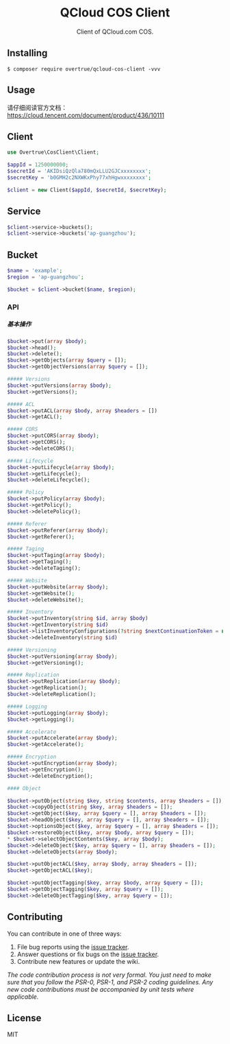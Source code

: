 <h1 align="center">QCloud COS Client</h1>

<p align="center">Client of QCloud.com COS.</p>


## Installing

```shell
$ composer require overtrue/qcloud-cos-client -vvv
```

## Usage

请仔细阅读官方文档：https://cloud.tencent.com/document/product/436/10111

## Client
```php
use Overtrue\CosClient\Client;

$appId = 1250000000;
$secretId = 'AKIDsiQzQla780mQxLLU2GJCxxxxxxxx';
$secretKey = 'b0GMH2c2NXWKxPhy77xhHgwxxxxxxxx';

$client = new Client($appId, $secretId, $secretKey);
```

## Service
```php
$client->service->buckets();
$client->service->buckets('ap-guangzhou');
```

## Bucket

```php
$name = 'example';
$region = 'ap-guangzhou';

$bucket = $client->bucket($name, $region);
```

### API

##### 基本操作

```php
$bucket->put(array $body);
$bucket->head();
$bucket->delete();
$bucket->getObjects(array $query = []);
$bucket->getObjectVersions(array $query = []);

##### Versions
$bucket->putVersions(array $body);
$bucket->getVersions();

##### ACL
$bucket->putACL(array $body, array $headers = [])
$bucket->getACL();

##### CORS
$bucket->putCORS(array $body);
$bucket->getCORS();
$bucket->deleteCORS();

##### Lifecycle
$bucket->putLifecycle(array $body);
$bucket->getLifecycle();
$bucket->deleteLifecycle();

##### Policy
$bucket->putPolicy(array $body);
$bucket->getPolicy();
$bucket->deletePolicy();

##### Referer
$bucket->putReferer(array $body);
$bucket->getReferer();

##### Taging
$bucket->putTaging(array $body);
$bucket->getTaging();
$bucket->deleteTaging();

##### Website
$bucket->putWebsite(array $body);
$bucket->getWebsite();
$bucket->deleteWebsite();

##### Inventory
$bucket->putInventory(string $id, array $body)
$bucket->getInventory(string $id)
$bucket->listInventoryConfigurations(?string $nextContinuationToken = null)
$bucket->deleteInventory(string $id)

##### Versioning
$bucket->putVersioning(array $body);
$bucket->getVersioning();

##### Replication
$bucket->putReplication(array $body);
$bucket->getReplication();
$bucket->deleteReplication();

##### Logging
$bucket->putLogging(array $body);
$bucket->getLogging();

##### Accelerate
$bucket->putAccelerate(array $body);
$bucket->getAccelerate();

##### Encryption
$bucket->putEncryption(array $body);
$bucket->getEncryption();
$bucket->deleteEncryption();

#### Object

$bucket->putObject(string $key, string $contents, array $headers = []);
$bucket->copyObject(string $key, array $headers = []);
$bucket->getObject($key, array $query = [], array $headers = []);
$bucket->headObject($key, array $query = [], array $headers = []);
$bucket->optionsObject($key, array $query = [], array $headers = []);
$bucket->restoreObject($key, array $body, array $query = []);
* $bucket->selectObjectContents($key, array $body);
$bucket->deleteObject($key, array $query = [], array $headers = []);
$bucket->deleteObjects(array $body);

$bucket->putObjectACL($key, array $body, array $headers = []);
$bucket->getObjectACL($key);

$bucket->putObjectTagging($key, array $body, array $query = []);
$bucket->getObjectTagging($key, array $query = []);
$bucket->deleteObjectTagging($key, array $query = []);
```


## Contributing

You can contribute in one of three ways:

1. File bug reports using the [issue tracker](https://github.com/vendor/package/issues).
2. Answer questions or fix bugs on the [issue tracker](https://github.com/vendor/package/issues).
3. Contribute new features or update the wiki.

_The code contribution process is not very formal. You just need to make sure that you follow the PSR-0, PSR-1, and PSR-2 coding guidelines. Any new code contributions must be accompanied by unit tests where applicable._

## License

MIT
